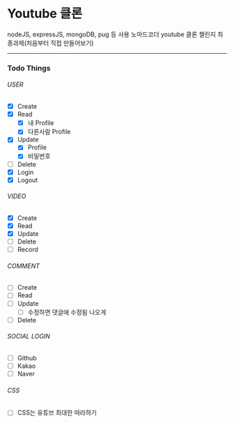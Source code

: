 # Youtube 클론

nodeJS, expressJS, mongoDB, pug 등 사용
노마드코더 youtube 클론 챌린지 최종과제(처음부터 직접 만들어보기)

---

### Todo Things

###### USER

- [x] Create
- [x] Read
  - [x] 내 Profile
  - [x] 다른사람 Profile
- [x] Update
  - [x] Profile
  - [x] 비밀번호
- [ ] Delete
- [x] Login
- [x] Logout

###### VIDEO

- [x] Create
- [x] Read
- [x] Update
- [ ] Delete
- [ ] Record

###### COMMENT

- [ ] Create
- [ ] Read
- [ ] Update
  - [ ] 수정하면 댓글에 수정됨 나오게
- [ ] Delete

###### SOCIAL LOGIN

- [ ] Github
- [ ] Kakao
- [ ] Naver

###### CSS

- [ ] CSS는 유튜브 최대한 따라하기
